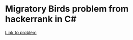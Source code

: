 # Migratory Birds problem from hackerrank in C#

[Link to problem](https://www.hackerrank.com/challenges/migratory-birds/problem)